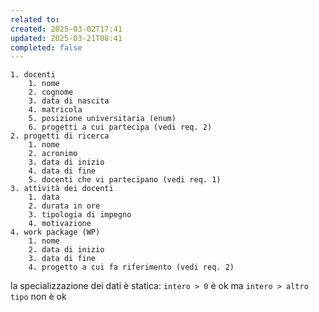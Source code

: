 ```yaml
---
related to: 
created: 2025-03-02T17:41
updated: 2025-03-21T08:41
completed: false
---
```

```
1. docenti
	1. nome
	2. cognome
	3. data di nascita
	4. matricola
	5. posizione universitaria (enum)
	6. progetti a cui partecipa (vedi req. 2)
2. progetti di ricerca
	1. nome
	2. acronimo
	3. data di inizio
	4. data di fine
	5. docenti che vi partecipano (vedi req. 1)
3. attività dei docenti
	1. data 
	2. durata in ore
	3. tipologia di impegno
	4. motivazione
4. work package (WP)
	1. nome
	2. data di inizio
	3. data di fine
	4. progetto a cui fa riferimento (vedi req. 2)
```

la specializzazione dei dati è statica: `intero > 0` è ok ma `intero > altro tipo` non è ok